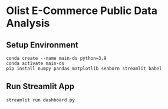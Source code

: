 # Olist E-Commerce Public Data Analysis

## Setup Environment
```
conda create --name main-ds python=3.9
conda activate main-ds
pip install numpy pandas matplotlib seaborn streamlit babel
```

## Run Streamlit App
```
streamlit run dashboard.py
```
